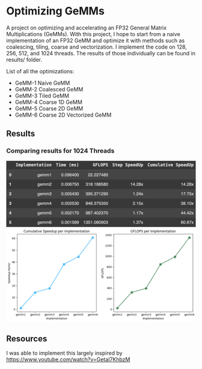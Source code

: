 # Optimizing GeMMs

A project on optimizing and accelerating an FP32 General Matrix Multiplications (GeMMs). With this project, I hope to start from a naive implementation of an FP32 GeMM and optimize it with methods such as coalescing, tiling, coarse and vectorization. I implement the code on 128, 256, 512, and 1024 threads. The results of those individually can be found in results/ folder.

List of all the optimizations:
* GeMM-1 Naive GeMM
* GeMM-2 Coalesced GeMM
* GeMM-3 Tiled GeMM
* GeMM-4 Coarse 1D GeMM
* GeMM-5 Coarse 2D GeMM
* GeMM-6 Coarse 2D Vectorized GeMM

## Results
### Comparing results for 1024 Threads
![Performance Optimization for 1024 threads](results/results.png)
![Growth Chart for SpeedUp and GFLOPS](results/growth.png)

## Resources
I was able to implement this largely inspired by https://www.youtube.com/watch?v=GetaI7KhbzM
